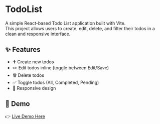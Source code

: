 # TodoList

A simple React-based Todo List application built with Vite.  
This project allows users to create, edit, delete, and filter their todos in a clean and responsive interface.

## ✨ Features

- ➕ Create new todos
- ✏️ Edit todos inline (toggle between Edit/Save)
- 🗑️ Delete todos
- ✅ Toggle todos (All, Completed, Pending)
- 📱 Responsive design

## 🚀 Demo

👉 [Live Demo Here](https://github.com/SSB-develops/React---TodoList)
